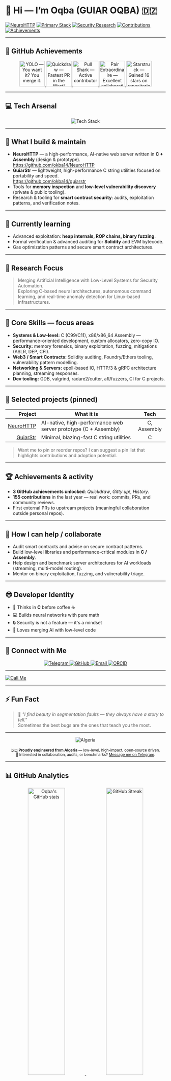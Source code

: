 # 👋 Hi — I’m Oqba (GUIAR OQBA) 🇩🇿

[![NeuroHTTP](https://img.shields.io/badge/NeuroHTTP-AI%20Native%20Web%20Server-blue?style=for-the-badge&logo=github)](https://github.com/okba14/NeuroHTTP)
[![Primary Stack](https://img.shields.io/badge/Stack-C%20%7C%20Assembly%20%7C%20Solidity-orange?style=for-the-badge)]()
[![Security Research](https://img.shields.io/badge/Focus-Cybersecurity-red?style=for-the-badge)]()
[![Contributions](https://img.shields.io/badge/Contributions-155%20last%20year-brightgreen?style=for-the-badge)]()
[![Achievements](https://img.shields.io/badge/Achievements-3%20unlocked-yellow?style=for-the-badge)]()


---

## 🏅 GitHub Achievements

<p align="center">
  <a href="https://github.com/users/okba14/achievements/yolo">
    <img src="https://github.githubassets.com/images/modules/profile/achievements/yolo-default.png" width="80" title="YOLO — You want it? You merge it."/>
  </a>
  <a href="https://github.com/users/okba14/achievements/quickdraw">
    <img src="https://github.githubassets.com/images/modules/profile/achievements/quickdraw-default.png" width="80" title="Quickdraw — Fastest PR in the West!"/>
  </a>
  <a href="https://github.com/users/okba14/achievements/pull-shark">
    <img src="https://github.githubassets.com/images/modules/profile/achievements/pull-shark-default.png" width="80" title="Pull Shark — Active contributor"/>
  </a>
  <a href="https://github.com/users/okba14/achievements/pair-extraordinaire">
    <img src="https://github.githubassets.com/images/modules/profile/achievements/pair-extraordinaire-default.png" width="80" title="Pair Extraordinaire — Excellent collaboration"/>
  </a>
  <a href="https://github.com/users/okba14/achievements/starstruck">
    <img src="https://github.githubassets.com/images/modules/profile/achievements/starstruck-default.png" width="80" title="Starstruck — Gained 16 stars on repositories"/>
  </a>
</p>




---

## 💻 Tech Arsenal

<p align="center">
  <img src="https://skillicons.dev/icons?i=c,cpp,assembly,python,bash,solidity,javascript,linux,git&theme=dark" alt="Tech Stack" />
</p>

---

## 🔭 What I build & maintain
- **NeuroHTTP** — a high-performance, AI-native web server written in **C + Assembly** (design & prototype).  
  https://github.com/okba14/NeuroHTTP
- **GuiarStr** — lightweight, high-performance C string utilities focused on portability and speed.  
  https://github.com/okba14/guiarstr
- Tools for **memory inspection** and **low-level vulnerability discovery** (private & public tooling).
- Research & tooling for **smart contract security**: audits, exploitation patterns, and verification notes.

---

## 🌱 Currently learning
- Advanced exploitation: **heap internals, ROP chains, binary fuzzing**.  
- Formal verification & advanced auditing for **Solidity** and EVM bytecode.  
- Gas optimization patterns and secure smart contract architectures.



---

## 🧠 Research Focus

> Merging Artificial Intelligence with Low-Level Systems for Security Automation.  
> Exploring C-based neural architectures, autonomous command learning, and real-time anomaly detection for Linux-based infrastructures.


---

## 🧠 Core Skills — focus areas
- **Systems & Low-level:** C (C99/C11), x86/x86_64 Assembly — performance-oriented development, custom allocators, zero-copy IO.  
- **Security:** memory forensics, binary exploitation, fuzzing, mitigations (ASLR, DEP, CFI).  
- **Web3 / Smart Contracts:** Solidity auditing, Foundry/Ethers tooling, vulnerability pattern modelling.  
- **Networking & Servers:** epoll-based IO, HTTP/3 & gRPC architecture planning, streaming responses.  
- **Dev tooling:** GDB, valgrind, radare2/cutter, afl/fuzzers, CI for C projects.

---

## 🚀 Selected projects (pinned)
| Project | What it is | Tech |
|--------:|------------|:----:|
| [NeuroHTTP](https://github.com/okba14/NeuroHTTP) | AI-native, high-performance web server prototype (C + Assembly) | C, Assembly |
| [GuiarStr](https://github.com/okba14/guiarstr) | Minimal, blazing-fast C string utilities | C |

> Want me to pin or reorder repos? I can suggest a pin list that highlights contributions and adoption potential.

---

## 🏆 Achievements & activity
- **3 GitHub achievements unlocked**: *Quickdraw*, *Gitty up!*, *History*.  
- **155 contributions** in the last year — real work: commits, PRs, and community reviews.  
- First external PRs to upstream projects (meaningful collaboration outside personal repos).

---

## 🧩 How I can help / collaborate
- Audit smart contracts and advise on secure contract patterns.  
- Build low-level libraries and performance-critical modules in **C / Assembly**.  
- Help design and benchmark server architectures for AI workloads (streaming, multi-model routing).  
- Mentor on binary exploitation, fuzzing, and vulnerability triage.


---

## 😎 Developer Identity

- 🧠 Thinks in **C** before coffee ☕  
- 💻 Builds neural networks with pure math  
- 🔒 Security is not a feature — it's a mindset  
- 🧬 Loves merging AI with low-level code



---

## 💬 Connect with Me  

<p align="center">
  <a href="https://t.me/Okba_elkantara" target="_blank">
    <img src="https://img.shields.io/badge/Telegram-2CA5E0?style=for-the-badge&logo=telegram&logoColor=white" alt="Telegram" />
  </a>
  <a href="https://github.com/okba14" target="_blank">
    <img src="https://img.shields.io/badge/GitHub-181717?style=for-the-badge&logo=github&logoColor=white" alt="GitHub" />
  </a>
  <a href="mailto:techokba@gmail.com" target="_blank">
    <img src="https://img.shields.io/badge/Email-D14836?style=for-the-badge&logo=gmail&logoColor=white" alt="Email" />
  </a>
  <a href="https://orcid.org/0009-0008-1629-0002" target="_blank">
    <img src="https://img.shields.io/badge/ORCID-A6CE39?style=for-the-badge&logo=orcid&logoColor=white" alt="ORCID" />
  </a>
</p>


---
<!-- Epic phone badge (clickable) -->
[![Call Me](https://img.shields.io/badge/📞%20Call%20Me-%2B213.671.36.04.38-blue?style=for-the-badge&logo=telephone&logoColor=white)](tel:+213671360438)

<!-- Epic ASCII banner (for dramatic README sections) -->

---

## ⚡ Fun Fact  

> 🧩 *"I find beauty in segmentation faults — they always have a story to tell."*  
> Sometimes the best bugs are the ones that teach you the most.

---

<p align="center">
  <img src="https://img.shields.io/badge/Made%20with%20❤️%20in%20Algeria-006233?style=for-the-badge&logo=algeria&logoColor=white" alt="Algeria" /><br><br>
  <sub>🇩🇿 <b>Proudly engineered from Algeria</b> — low-level, high-impact, open-source driven.<br>
  💬 Interested in collaboration, audits, or benchmarks? <a href="https://t.me/Okba_elkantara">Message me on Telegram</a>.</sub>
</p>





---

## 📊 GitHub Analytics

<p align="center">
  <a href="https://github.com/okba14">
    <img src="https://github-readme-stats.vercel.app/api?username=okba14&show_icons=true&theme=radical&count_private=true&hide_border=true&bg_color=0D1117&title_color=58A6FF&icon_color=58A6FF" alt="Oqba's GitHub stats" width="48%"/>
  </a>
  <a href="https://github.com/okba14">
    <img src="https://github-readme-streak-stats.herokuapp.com/?user=okba14&theme=radical&hide_border=true&background=0D1117&ring=58A6FF&fire=FF6B81&currStreakLabel=58A6FF" alt="GitHub Streak" width="48%"/>
  </a>
</p>

<p align="center">
  <a href="https://github.com/okba14">
    <img src="https://github-readme-stats.vercel.app/api/top-langs/?username=okba14&layout=compact&theme=radical&hide_border=true&bg_color=0D1117&title_color=58A6FF" alt="Top Languages" width="48%"/>
  </a>
</p>

---

<p align="center">
  <img src="https://github-profile-summary-cards.vercel.app/api/cards/profile-details?username=okba14&theme=radical" alt="Profile Summary" width="95%"/>
</p>


